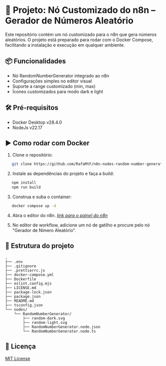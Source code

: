 # 🚀 Projeto: Nó Customizado do n8n – Gerador de Números Aleatório

Este repositório contém um nó customizado para o n8n que gera números aleatórios. O projeto está preparado para rodar com o Docker Compose, facilitando a instalação e execução em qualquer ambiente.

## 📦 Funcionalidades

- Nó RandomNumberGenerator integrado ao n8n
- Configurações simples no editor visual
- Suporte a range customizado (min, max)
- Ícones customizados para modo dark e light

## 🛠️ Pré-requisitos

- Docker Desktop v28.4.0
- NodeJs v22.17

## ▶️ Como rodar com Docker

1. Clone o repositório:

```bash
   git clone https://github.com/RafaMtF/n8n-nodes-random-number-generator && cd n8n-nodes-random-number-generator
```

2. Instale as dependências do projeto e faça a build:
```bash
   npm install
   npm run build
```

3. Construa e suba o container:
```bash
   docker compose up -d
```

4. Abra o editor do n8n. *[link para o painel do n8n](http://localhost:5678)*

5. No editor de workflow, adicione um nó de gatilho e procure pelo nó "Gerador de Nímero Aleatório".

## 📂 Estrutura do projeto

```
.
├── .env
├── .gitignore
├── .prettierrc.js
├── docker-compose.yml
├── Dockerfile
├── eslint.config.mjs
├── LICENSE.md
├── package-lock.json
├── package.json
├── README.md
├── tsconfig.json
└── nodes/
    └── RandomNumberGenerator/
        ├── random-dark.svg
        ├── random-light.svg
        ├── RandomNumberGenerator.node.json
        └── RandomNumberGenerator.node.ts
```

## 📜 Licença

[MIT License](./LICENSE.md)
